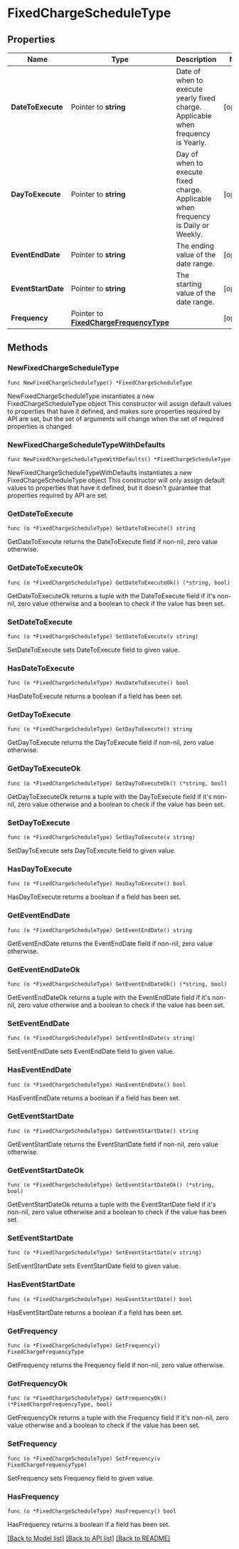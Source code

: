 # FixedChargeScheduleType

## Properties

Name | Type | Description | Notes
------------ | ------------- | ------------- | -------------
**DateToExecute** | Pointer to **string** | Date of when to execute yearly fixed charge. Applicable when frequency is Yearly. | [optional] 
**DayToExecute** | Pointer to **string** | Day of when to execute fixed charge. Applicable when frequency is Daily or Weekly. | [optional] 
**EventEndDate** | Pointer to **string** | The ending value of the date range. | [optional] 
**EventStartDate** | Pointer to **string** | The starting value of the date range. | [optional] 
**Frequency** | Pointer to [**FixedChargeFrequencyType**](FixedChargeFrequencyType.md) |  | [optional] 

## Methods

### NewFixedChargeScheduleType

`func NewFixedChargeScheduleType() *FixedChargeScheduleType`

NewFixedChargeScheduleType instantiates a new FixedChargeScheduleType object
This constructor will assign default values to properties that have it defined,
and makes sure properties required by API are set, but the set of arguments
will change when the set of required properties is changed

### NewFixedChargeScheduleTypeWithDefaults

`func NewFixedChargeScheduleTypeWithDefaults() *FixedChargeScheduleType`

NewFixedChargeScheduleTypeWithDefaults instantiates a new FixedChargeScheduleType object
This constructor will only assign default values to properties that have it defined,
but it doesn't guarantee that properties required by API are set

### GetDateToExecute

`func (o *FixedChargeScheduleType) GetDateToExecute() string`

GetDateToExecute returns the DateToExecute field if non-nil, zero value otherwise.

### GetDateToExecuteOk

`func (o *FixedChargeScheduleType) GetDateToExecuteOk() (*string, bool)`

GetDateToExecuteOk returns a tuple with the DateToExecute field if it's non-nil, zero value otherwise
and a boolean to check if the value has been set.

### SetDateToExecute

`func (o *FixedChargeScheduleType) SetDateToExecute(v string)`

SetDateToExecute sets DateToExecute field to given value.

### HasDateToExecute

`func (o *FixedChargeScheduleType) HasDateToExecute() bool`

HasDateToExecute returns a boolean if a field has been set.

### GetDayToExecute

`func (o *FixedChargeScheduleType) GetDayToExecute() string`

GetDayToExecute returns the DayToExecute field if non-nil, zero value otherwise.

### GetDayToExecuteOk

`func (o *FixedChargeScheduleType) GetDayToExecuteOk() (*string, bool)`

GetDayToExecuteOk returns a tuple with the DayToExecute field if it's non-nil, zero value otherwise
and a boolean to check if the value has been set.

### SetDayToExecute

`func (o *FixedChargeScheduleType) SetDayToExecute(v string)`

SetDayToExecute sets DayToExecute field to given value.

### HasDayToExecute

`func (o *FixedChargeScheduleType) HasDayToExecute() bool`

HasDayToExecute returns a boolean if a field has been set.

### GetEventEndDate

`func (o *FixedChargeScheduleType) GetEventEndDate() string`

GetEventEndDate returns the EventEndDate field if non-nil, zero value otherwise.

### GetEventEndDateOk

`func (o *FixedChargeScheduleType) GetEventEndDateOk() (*string, bool)`

GetEventEndDateOk returns a tuple with the EventEndDate field if it's non-nil, zero value otherwise
and a boolean to check if the value has been set.

### SetEventEndDate

`func (o *FixedChargeScheduleType) SetEventEndDate(v string)`

SetEventEndDate sets EventEndDate field to given value.

### HasEventEndDate

`func (o *FixedChargeScheduleType) HasEventEndDate() bool`

HasEventEndDate returns a boolean if a field has been set.

### GetEventStartDate

`func (o *FixedChargeScheduleType) GetEventStartDate() string`

GetEventStartDate returns the EventStartDate field if non-nil, zero value otherwise.

### GetEventStartDateOk

`func (o *FixedChargeScheduleType) GetEventStartDateOk() (*string, bool)`

GetEventStartDateOk returns a tuple with the EventStartDate field if it's non-nil, zero value otherwise
and a boolean to check if the value has been set.

### SetEventStartDate

`func (o *FixedChargeScheduleType) SetEventStartDate(v string)`

SetEventStartDate sets EventStartDate field to given value.

### HasEventStartDate

`func (o *FixedChargeScheduleType) HasEventStartDate() bool`

HasEventStartDate returns a boolean if a field has been set.

### GetFrequency

`func (o *FixedChargeScheduleType) GetFrequency() FixedChargeFrequencyType`

GetFrequency returns the Frequency field if non-nil, zero value otherwise.

### GetFrequencyOk

`func (o *FixedChargeScheduleType) GetFrequencyOk() (*FixedChargeFrequencyType, bool)`

GetFrequencyOk returns a tuple with the Frequency field if it's non-nil, zero value otherwise
and a boolean to check if the value has been set.

### SetFrequency

`func (o *FixedChargeScheduleType) SetFrequency(v FixedChargeFrequencyType)`

SetFrequency sets Frequency field to given value.

### HasFrequency

`func (o *FixedChargeScheduleType) HasFrequency() bool`

HasFrequency returns a boolean if a field has been set.


[[Back to Model list]](../README.md#documentation-for-models) [[Back to API list]](../README.md#documentation-for-api-endpoints) [[Back to README]](../README.md)


